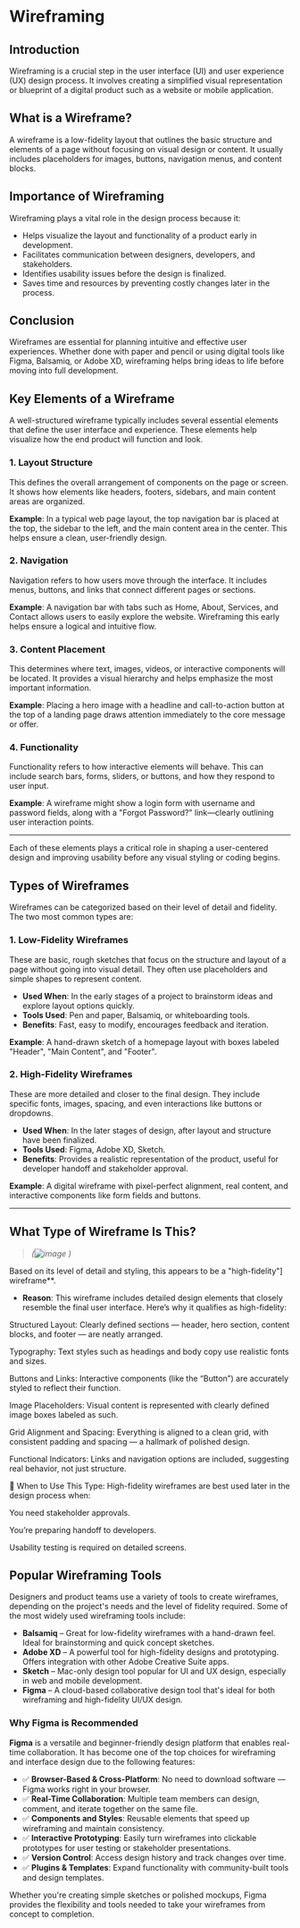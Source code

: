 # Wireframing

## Introduction
Wireframing is a crucial step in the user interface (UI) and user experience (UX) design process. It involves creating a simplified visual representation or blueprint of a digital product such as a website or mobile application.

## What is a Wireframe?
A wireframe is a low-fidelity layout that outlines the basic structure and elements of a page without focusing on visual design or content. It usually includes placeholders for images, buttons, navigation menus, and content blocks.

## Importance of Wireframing
Wireframing plays a vital role in the design process because it:

- Helps visualize the layout and functionality of a product early in development.
- Facilitates communication between designers, developers, and stakeholders.
- Identifies usability issues before the design is finalized.
- Saves time and resources by preventing costly changes later in the process.

## Conclusion
Wireframes are essential for planning intuitive and effective user experiences. Whether done with paper and pencil or using digital tools like Figma, Balsamiq, or Adobe XD, wireframing helps bring ideas to life before moving into full development.

## Key Elements of a Wireframe

A well-structured wireframe typically includes several essential elements that define the user interface and experience. These elements help visualize how the end product will function and look.

### 1. Layout Structure
This defines the overall arrangement of components on the page or screen. It shows how elements like headers, footers, sidebars, and main content areas are organized.

**Example**: In a typical web page layout, the top navigation bar is placed at the top, the sidebar to the left, and the main content area in the center. This helps ensure a clean, user-friendly design.

### 2. Navigation
Navigation refers to how users move through the interface. It includes menus, buttons, and links that connect different pages or sections.

**Example**: A navigation bar with tabs such as Home, About, Services, and Contact allows users to easily explore the website. Wireframing this early helps ensure a logical and intuitive flow.

### 3. Content Placement
This determines where text, images, videos, or interactive components will be located. It provides a visual hierarchy and helps emphasize the most important information.

**Example**: Placing a hero image with a headline and call-to-action button at the top of a landing page draws attention immediately to the core message or offer.

### 4. Functionality
Functionality refers to how interactive elements will behave. This can include search bars, forms, sliders, or buttons, and how they respond to user input.

**Example**: A wireframe might show a login form with username and password fields, along with a "Forgot Password?" link—clearly outlining user interaction points.

---

Each of these elements plays a critical role in shaping a user-centered design and improving usability before any visual styling or coding begins.

## Types of Wireframes

Wireframes can be categorized based on their level of detail and fidelity. The two most common types are:

### 1. Low-Fidelity Wireframes
These are basic, rough sketches that focus on the structure and layout of a page without going into visual detail. They often use placeholders and simple shapes to represent content.

- **Used When**: In the early stages of a project to brainstorm ideas and explore layout options quickly.
- **Tools Used**: Pen and paper, Balsamiq, or whiteboarding tools.
- **Benefits**: Fast, easy to modify, encourages feedback and iteration.

**Example**: A hand-drawn sketch of a homepage layout with boxes labeled "Header", "Main Content", and "Footer".

### 2. High-Fidelity Wireframes
These are more detailed and closer to the final design. They include specific fonts, images, spacing, and even interactions like buttons or dropdowns.

- **Used When**: In the later stages of design, after layout and structure have been finalized.
- **Tools Used**: Figma, Adobe XD, Sketch.
- **Benefits**: Provides a realistic representation of the product, useful for developer handoff and stakeholder approval.

**Example**: A digital wireframe with pixel-perfect alignment, real content, and interactive components like form fields and buttons.

---

## What Type of Wireframe Is This?

> _(![image](https://github.com/user-attachments/assets/2ed7be26-a97e-4f67-afbe-cc451a37f2de)
)_

Based on its level of detail and styling, this appears to be a  "high-fidelity"] wireframe**.

- **Reason**: This wireframe includes detailed design elements that closely resemble the final user interface. Here’s why it qualifies as high-fidelity:

Structured Layout: Clearly defined sections — header, hero section, content blocks, and footer — are neatly arranged.

Typography: Text styles such as headings and body copy use realistic fonts and sizes.

Buttons and Links: Interactive components (like the “Button”) are accurately styled to reflect their function.

Image Placeholders: Visual content is represented with clearly defined image boxes labeled as such.

Grid Alignment and Spacing: Everything is aligned to a clean grid, with consistent padding and spacing — a hallmark of polished design.

Functional Indicators: Links and navigation options are included, suggesting real behavior, not just structure.

🧠 When to Use This Type:
High-fidelity wireframes are best used later in the design process when:

You need stakeholder approvals.

You’re preparing handoff to developers.

Usability testing is required on detailed screens.

## Popular Wireframing Tools

Designers and product teams use a variety of tools to create wireframes, depending on the project's needs and the level of fidelity required. Some of the most widely used wireframing tools include:

- **Balsamiq** – Great for low-fidelity wireframes with a hand-drawn feel. Ideal for brainstorming and quick concept sketches.
- **Adobe XD** – A powerful tool for high-fidelity designs and prototyping. Offers integration with other Adobe Creative Suite apps.
- **Sketch** – Mac-only design tool popular for UI and UX design, especially in web and mobile development.
- **Figma** – A cloud-based collaborative design tool that's ideal for both wireframing and high-fidelity UI/UX design.

### Why Figma is Recommended

**Figma** is a versatile and beginner-friendly design platform that enables real-time collaboration. It has become one of the top choices for wireframing and interface design due to the following features:

- ✅ **Browser-Based & Cross-Platform**: No need to download software — Figma works right in your browser.
- ✅ **Real-Time Collaboration**: Multiple team members can design, comment, and iterate together on the same file.
- ✅ **Components and Styles**: Reusable elements that speed up wireframing and maintain consistency.
- ✅ **Interactive Prototyping**: Easily turn wireframes into clickable prototypes for user testing or stakeholder presentations.
- ✅ **Version Control**: Access design history and track changes over time.
- ✅ **Plugins & Templates**: Expand functionality with community-built tools and design templates.

Whether you're creating simple sketches or polished mockups, Figma provides the flexibility and tools needed to take your wireframes from concept to completion.








